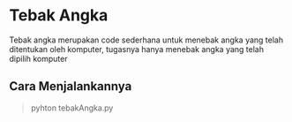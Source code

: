 # Tebak Angka

Tebak angka merupakan code sederhana untuk menebak angka yang telah ditentukan oleh komputer, tugasnya hanya menebak angka yang telah dipilih komputer

## Cara Menjalankannya

> pyhton tebakAngka.py
